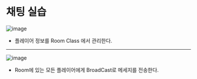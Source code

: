 # 채팅 실습

![image](https://user-images.githubusercontent.com/68372094/160976826-2b19bc39-9db3-4baa-ad9b-efb4ea3d2a9c.png)
* 플레이어 정보를 Room Class 에서 관리한다.
* * *
![image](https://user-images.githubusercontent.com/68372094/160980555-c09f680c-861e-452f-95de-54cbb7b4f33d.png)
* Room에 있는 모든 플레이어에게 BroadCast로 메세지를 전송한다.
